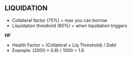 
## LIQUIDATION

- Collateral factor (75%) = max you can borrow
- Liquidation threshold (80%) = when liquidation triggers

**HF**
- Health Factor = (Collateral × Liq Threshold) / Debt
- Example: (2000 × 0.8) / 1000 = 1.6

